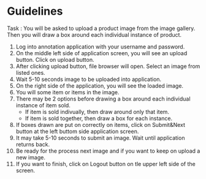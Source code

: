 # Guidelines

Task : You will be asked to upload a product image from the image gallery.  Then you will draw a box around each individual instance of product.

1. Log into annotation application with your username and password. 
2. On the middle left side of application screen, you will see an upload button. Click on upload button.
3.  After clicking upload button, file browser will open. Select an image from listed ones.
4. Wait 5-10 seconds image to be uploaded into application.
5. On the right side of the application, you will see the loaded image.
6. You will some item or items in the image.
7. There may be 2 options before drawing a box around each individual instance of item sold.
    * If item is sold indivually, then draw around only that item.
    * If item is sold together, then draw a box for each instance.
8. If boxes drawn are put on correctly on items, click on Submit&Next button at the left buttom side application screen. 
9. It may take 5-10 seconds to submit an image. Wait until application returns back.
10. Be ready for the process next image and if you want to keep on upload a new image.
11. If you want to finish, click on Logout button on tle upper left side of the screen.


